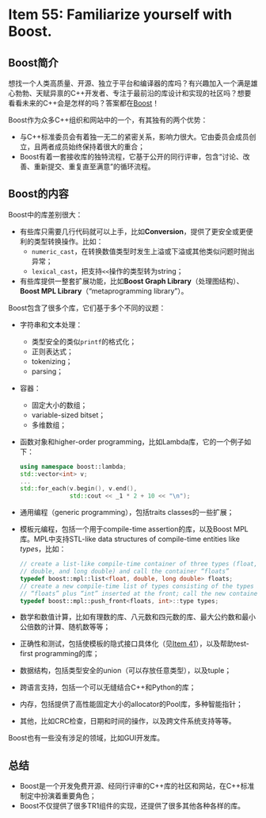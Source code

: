 # Item 55: Familiarize yourself with Boost.

## Boost简介

想找一个人类高质量、开源、独立于平台和编译器的库吗？有兴趣加入一个满是雄心勃勃、天赋异禀的C++开发者、专注于最前沿的库设计和实现的社区吗？想要看看未来的C++会是怎样的吗？答案都在[Boost](http://boost.org)！

Boost作为众多C++组织和网站中的一个，有其独有的两个优势：

- 与C++标准委员会有着独一无二的紧密关系，影响力很大。它由委员会成员创立，且两者成员始终保持着很大的重合；
- Boost有着一套接收库的独特流程，它基于公开的同行评审，包含“讨论、改善、重新提交、重复直至满意”的循环流程。

## Boost的内容

Boost中的库差别很大：

- 有些库只需要几行代码就可以上手，比如**Conversion**，提供了更安全或更便利的类型转换操作。比如：
  - `numeric_cast`，在转换数值类型时发生上溢或下溢或其他类似问题时抛出异常；
  - `lexical_cast`，把支持`<<`操作的类型转为string；
- 有些库提供一整套扩展功能，比如**Boost Graph Library**（处理图结构）、**Boost MPL Library**（“metaprogramming library”）。

Boost包含了很多个库，它们基于多个不同的议题：

- 字符串和文本处理：

  - 类型安全的类似`printf`的格式化；
  - 正则表达式；
  - tokenizing；
  - parsing；

- 容器：

  - 固定大小的数组；
  - variable-sized bitset；
  - 多维数组；

- 函数对象和higher-order programming，比如Lambda库，它的一个例子如下：

  ```cpp
  using namespace boost::lambda;
  std::vector<int> v;
  ...
  std::for_each(v.begin(), v.end(), 
                std::cout << _1 * 2 + 10 << "\n");
  ```

- 通用编程（generic programming），包括traits classes的一些扩展；

- 模板元编程，包括一个用于compile-time assertion的库，以及Boost MPL库。MPL中支持STL-like data structures of compile-time entities like *type*s，比如：

  ```cpp
  // create a list-like compile-time container of three types (float, 
  // double, and long double) and call the container “floats”
  typedef boost::mpl::list<float, double, long double> floats; 
  // create a new compile-time list of types consisting of the types in
  // “floats” plus “int” inserted at the front; call the new container “types”
  typedef boost::mpl::push_front<floats, int>::type types;
  ```

- 数学和数值计算，比如有理数的库、八元数和四元数的库、最大公约数和最小公倍数的计算、随机数等等；

- 正确性和测试，包括使模板的隐式接口具体化（见[Item 41](../Item%2041)），以及帮助test-first programming的库；

- 数据结构，包括类型安全的union（可以存放任意类型），以及tuple；

- 跨语言支持，包括一个可以无缝结合C++和Python的库；

- 内存，包括提供了高性能固定大小的allocator的Pool库，多种智能指针；

- 其他，比如CRC检查，日期和时间的操作，以及跨文件系统支持等等。

Boost也有一些没有涉足的领域，比如GUI开发库。

## 总结

- Boost是一个开发免费开源、经同行评审的C++库的社区和网站，在C++标准制定中扮演着重要角色；
- Boost不仅提供了很多TR1组件的实现，还提供了很多其他各种各样的库。
